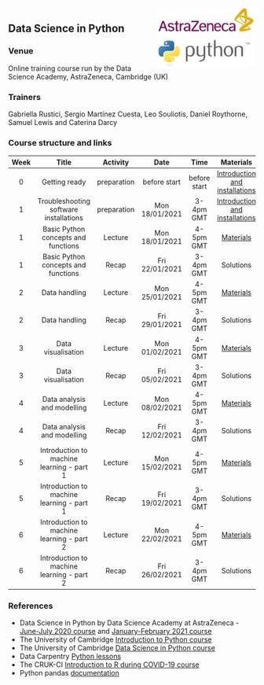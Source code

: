 <img align="right" src=img/course_logo.png width="200">


## Data Science in Python


### Venue

Online training course run by the Data Science Academy, AstraZeneca, Cambridge (UK)


### Trainers

Gabriella Rustici, Sergio Martínez Cuesta, Leo Souliotis, Daniel Roythorne, Samuel Lewis and Caterina Darcy


### Course structure and links

Week | Title | Activity | Date | Time | Materials | Trainer
:---:|:-----:|:--------:|:----:|:----:|:---------:|:-------:
0 | Getting ready | preparation | before start | before start | [Introduction and installations](notebooks/week0_materials.ipynb) | all
1 | Troubleshooting software installations | preparation | Mon 18/01/2021 | 3-4pm GMT | [Introduction and installations](notebooks/week0_materials.ipynb) | LS
1 | Basic Python concepts and functions | Lecture | Mon 18/01/2021 | 4-5pm GMT | [Materials](notebooks/week1_lecture.ipynb) | SMC
1 | Basic Python concepts and functions | Recap | Fri 22/01/2021 | 3-4pm GMT | Solutions | SMC
2 | Data handling | Lecture | Mon 25/01/2021 | 4-5pm GMT | [Materials](notebooks/week2_lecture.ipynb) | 
2 | Data handling | Recap | Fri 29/01/2021 | 3-4pm GMT | Solutions | 
3 | Data visualisation | Lecture | Mon 01/02/2021 | 4-5pm GMT | [Materials](notebooks/week3_lecture.ipynb) |
3 | Data visualisation | Recap | Fri 05/02/2021 | 3-4pm GMT | Solutions |
4 | Data analysis and modelling | Lecture | Mon 08/02/2021 | 4-5pm GMT | [Materials](notebooks/week4_lecture.ipynb) |
4 | Data analysis and modelling | Recap | Fri 12/02/2021 | 3-4pm GMT | Solutions |
5 | Introduction to machine learning - part 1 | Lecture | Mon 15/02/2021 | 4-5pm GMT | [Materials](notebooks/week5_lecture.ipynb) |
5 | Introduction to machine learning - part 1 | Recap | Fri 19/02/2021 | 3-4pm GMT | Solutions |
6 | Introduction to machine learning - part 2 | Lecture | Mon 22/02/2021 | 4-5pm GMT | [Materials](notebooks/week6_lecture.ipynb) |
6 | Introduction to machine learning - part 2 | Recap | Fri 26/02/2021 | 3-4pm GMT | Solutions |


### References

- Data Science in Python by Data Science Academy at AstraZeneca - [June-July 2020 course](https://github.com/semacu/data-science-python) and [January-February 2021 course](https://github.com/semacu/202101-data-science-python)
- The University of Cambridge [Introduction to Python course](https://github.com/pycam/python-basic)
- The University of Cambridge [Data Science in Python course](https://github.com/pycam/python-data-science)
- Data Carpentry [Python lessons](https://datacarpentry.org)
- The CRUK-CI [Introduction to R during COVID-19 course](https://bioinformatics-core-shared-training.github.io/r-intro/)
- Python pandas [documentation](https://pandas.pydata.org/docs/)
